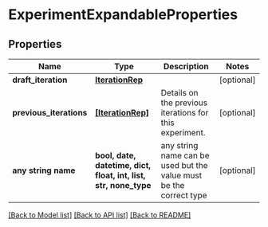 # ExperimentExpandableProperties


## Properties
Name | Type | Description | Notes
------------ | ------------- | ------------- | -------------
**draft_iteration** | [**IterationRep**](IterationRep.md) |  | [optional] 
**previous_iterations** | [**[IterationRep]**](IterationRep.md) | Details on the previous iterations for this experiment. | [optional] 
**any string name** | **bool, date, datetime, dict, float, int, list, str, none_type** | any string name can be used but the value must be the correct type | [optional]

[[Back to Model list]](../README.md#documentation-for-models) [[Back to API list]](../README.md#documentation-for-api-endpoints) [[Back to README]](../README.md)


